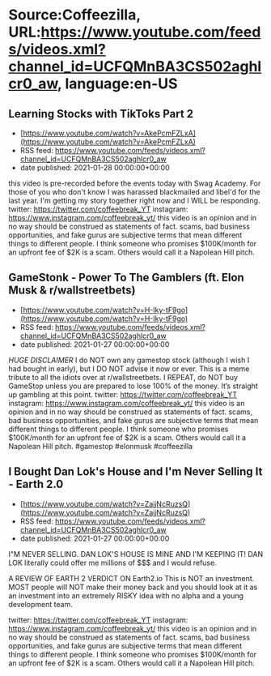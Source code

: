 # Source:Coffeezilla, URL:https://www.youtube.com/feeds/videos.xml?channel_id=UCFQMnBA3CS502aghlcr0_aw, language:en-US

## Learning Stocks with TikToks Part 2
 - [https://www.youtube.com/watch?v=AkePcmFZLxA](https://www.youtube.com/watch?v=AkePcmFZLxA)
 - RSS feed: https://www.youtube.com/feeds/videos.xml?channel_id=UCFQMnBA3CS502aghlcr0_aw
 - date published: 2021-01-28 00:00:00+00:00

this video is pre-recorded before the events today with Swag Academy.  For those of you who don't know I was harassed blackmailed and libel'd for the last year. I'm getting my story together right now and I WILL be responding. 
twitter: https://twitter.com/coffeebreak_YT
instagram: https://www.instagram.com/coffeebreak_yt/
this video is an opinion and in no way should be construed as statements of fact. scams, bad business opportunities, and fake gurus are subjective terms that mean different things to different people. I think someone who promises $100K/month for an upfront fee of $2K is a scam. Others would call it a Napolean Hill pitch.

## GameStonk - Power To The Gamblers (ft. Elon Musk & r/wallstreetbets)
 - [https://www.youtube.com/watch?v=H-Iky-tF9go](https://www.youtube.com/watch?v=H-Iky-tF9go)
 - RSS feed: https://www.youtube.com/feeds/videos.xml?channel_id=UCFQMnBA3CS502aghlcr0_aw
 - date published: 2021-01-27 00:00:00+00:00

*HUGE DISCLAIMER* I do NOT own any gamestop stock (although I wish I had bought in early), but I DO NOT advise it now or ever. This is a meme tribute to all the idiots over at r/wallstreetbets. I REPEAT, do NOT buy GameStop unless you are prepared to lose 100% of the money. It’s straight up gambling at this point.
twitter: https://twitter.com/coffeebreak_YT
instagram: https://www.instagram.com/coffeebreak_yt/
this video is an opinion and in no way should be construed as statements of fact. scams, bad business opportunities, and fake gurus are subjective terms that mean different things to different people. I think someone who promises $100K/month for an upfront fee of $2K is a scam. Others would call it a Napolean Hill pitch.
#gamestop #elonmusk #coffeezilla

## I Bought Dan Lok's House and I'm Never Selling It - Earth 2.0
 - [https://www.youtube.com/watch?v=ZaijNcRuzsQ](https://www.youtube.com/watch?v=ZaijNcRuzsQ)
 - RSS feed: https://www.youtube.com/feeds/videos.xml?channel_id=UCFQMnBA3CS502aghlcr0_aw
 - date published: 2021-01-27 00:00:00+00:00

I"M NEVER SELLING. DAN LOK'S HOUSE IS MINE AND I'M KEEPING IT! DAN LOK literally could offer me millions of $$$ and I would refuse. 

A REVIEW OF EARTH 2
VERDICT ON Earth2.io 
This is NOT an investment. MOST people will NOT make their money back and you should look at it as an investment into an extremely RISKY idea with no alpha and a young development team. 

twitter: https://twitter.com/coffeebreak_YT
instagram: https://www.instagram.com/coffeebreak_yt/
this video is an opinion and in no way should be construed as statements of fact. scams, bad business opportunities, and fake gurus are subjective terms that mean different things to different people. I think someone who promises $100K/month for an upfront fee of $2K is a scam. Others would call it a Napolean Hill pitch.

